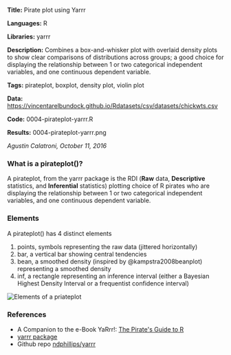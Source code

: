 **Title:** Pirate plot using Yarrr

**Languages:** R

**Libraries:** yarrr

**Description:** Combines a box-and-whisker plot with overlaid density plots to show clear comparisons of distributions across groups; a good choice for  displaying the relationship between 1 or two categorical independent variables, and one continuous dependent variable.

**Tags:** pirateplot, boxplot, density plot, violin plot

**Data:** https://vincentarelbundock.github.io/Rdatasets/csv/datasets/chickwts.csv

**Code:** 0004-pirateplot-yarrr.R

**Results:** 0004-pirateplot-yarrr.png

*Agustin Calatroni, October 11, 2016*

### What is a pirateplot()?

A pirateplot, from the yarrr package is the RDI (**Raw** data, **Descriptive** statistics, and **Inferential** statistics) plotting choice of R pirates who are displaying the relationship between 1 or two categorical independent variables, and one continuous dependent variable.

### Elements
A pirateplot() has 4 distinct elements

1. points, symbols representing the raw data (jittered horizontally)
2. bar, a vertical bar showing central tendencies
3. bean, a smoothed density (inspired by @kampstra2008beanplot) representing a smoothed density
4. inf, a rectangle representing an inference interval (either a Bayesian Highest Density Interval or a frequentist confidence interval)

![Elements of a priateplot](http://nathanieldphillips.com/wp-content/uploads/2016/10/pirateplot-elements.png)

### References
- A Companion to the e-Book YaRrr!: [The Pirate's Guide to R](http://nathanieldphillips.com/thepiratesguidetor/)
- [yarrr package](https://CRAN.R-project.org/package=yarrr)
- Github repo [ndphillips/yarrr](https://github.com/ndphillips/yarrr)

